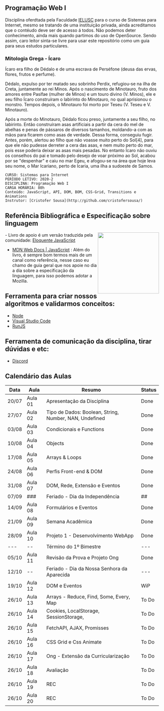 ## Programação Web I

Disciplina oferdtada pela Faculdade [IELUSC](https://faculdade.ielusc.br/cursos/graduacao/sistemas-para-internet/)
para o curso de Sistemas para Internet, mesmo se tratando de uma instituição privada, ainda acreditamos que 
o contéudo deve ser de acesso á todos. Não podemos deter conhecimento, ainda mais quando partimos do uso de OpenSource.
Sendo assim, caro leitor sinta-se livre para usar este repositório como um guia para seus estudos particulares.

### Mitologia Grega - Ícaro

Ícaro era filho de Dédalo e de uma escrava de Perséfone (deusa das ervas, flores, frutos e perfume).

Dédalo, expulso por ter matado seu sobrinho Perdix, refugiou-se na ilha de Creta, juntamente ao rei Minos. 
Após o nascimento de Minotauro, fruto dos amores entre Pasífae (mulher de Minos) e um touro divino (V. Minos), 
ele e seu filho Ícaro construíram o labirinto do Minotauro, no qual aprisionou o monstro. 
Tempos depois, o Minotauro foi morto por Teseu (V. Teseu e V. Minotauro).

Após a morte do Minotauro, Dédalo ficou preso, juntamente a seu filho, no labirinto.
Então construíram asas artificiais a partir da cera do mel de abelhas e penas de pássaros de diversos 
tamanhos, moldando-a com as mãos para ficarem como asas de verdade. Dessa forma, conseguiu fugir. 
Antes, porém, alertou ao filho que não voasse muito perto do Sol[4],
para que ele não pudesse derreter a cera das asas, e nem muito perto do mar, pois esse poderia deixar as asas mais pesadas. 
No entanto Ícaro não ouviu os conselhos do pai e tomado pelo desejo de voar próximo ao Sol, acabou por se "despenhar" e caiu no mar Egeu,
e afogou-se na área que hoje leva seu nome, o Mar Icariano, perto de Icaria, uma ilha a sudoeste de Samos.



```
CURSO: Sistemas para Internet
PERÍODO LETIVO: 2020-2 
DISCIPLINA: Programação Web I
CARGA HORÁRIA: 80h
Conteúdo: JavaScript, API, DOM, BOM, CSS-Grid, Transitions e Animations
Instrutor: [Cristofer Sousa](http://github.com/cristofersousa/)
```

## Referência Bibliográfica e Especificação sobre linguagem

<img src="https://braziljs.github.io/eloquente-javascript/assets/images/cover.png" width="200" align="right"> - Livro de apoio é um versão traduzida pela comunidade: [Eloquente JavaScript](https://braziljs.github.io/eloquente-javascript/)


- [MDN Web Docs | JavaScript](https://developer.mozilla.org/pt-BR/docs/Web/JavaScript/) :  Além do livro, é sempre bom termos mais de um canal como referência, nesse caso eu chamo de guia geral que nos apoie no dia a dia sobre a especificação da linguagem, para isso podemos adotar a Mozilla.


## Ferramenta para criar nossos algoritmos e validarmos conceitos: 
 - [Node](https://nodejs.org/en/)
 - [Visual Studio Code](https://code.visualstudio.com/)
 - [RunJS](https://runjs.dev/)

## Ferramenta de comunicação da disciplina, tirar dúvidas e etc:
 - [Discord](https://discord.gg/74KapY)

## Calendário das Aulas

|  Data    |  Aula      |  Resumo                                                | Status | 
|---       |---         | ---                                                    | ----   |
|  20/07   |  Aula 01   | Apresentação da Disciplina                             | Done   |
|  27/07   |  Aula 02   | Tipo de Dados: Boolean, String, Number, NAN, Undefined | Done   |
|  03/08   |  Aula 03   | Condicionais e Functions                               | Done   |
|  10/08   |  Aula 04   | Objects                                                | Done   |
|  17/08   |  Aula 05   | Arrays & Loops                                         | Done   |
|  24/08   |  Aula 06   | Perfis Front-end & DOM                                 | Done   |
|  31/08   |  Aula 07   | DOM, Rede, Extensão e Eventos                          | Done   |
|  07/09   |   ###      | Feriado - Dia da Independência                         | ##     |
|  14/09   |  Aula 08   | Formulários e Eventos                                  | Done   |
|  21/09   |  Aula 09   | Semana Acadêmica                                       | Done   |
|  28/09   |  Aula 10   | Projeto 1 - Desenvolvimento WebApp                     | Done   |
|  ---     |  --        | Término do 1º Bimestre                                 | ---    |
|  05/10   |  Aula 11   | Revisão da Prova e Projeto Ong                         | Done   |
|  12/10   |  --        | Feriado - Dia da Nossa Senhora da Aparecida            | ---    |
|  19/10   |  Aula 12   | DOM e Eventos                                          | WiP    |
|  26/10   |  Aula 13   | Arrays - Reduce, Find, Some, Every, Map                | To Do  |
|  26/10   |  Aula 14   | Cookies, LocalStorage, SessionStorage,                 | To Do  |
|  26/10   |  Aula 15   | FetchAPI, AJAX, Promisses                              | To Do  |
|  26/10   |  Aula 16   | CSS Grid e Css Animate                                 | To Do  |
|  26/10   |  Aula 17   | Ong - Extensão da Curricularização                     | To Do  |
|  26/10   |  Aula 18   | Avaliação                                              | To Do  |
|  26/10   |  Aula 19   | REC                                                    | To Do  |
|  26/10   |  Aula 20   | REC                                                    | To Do  |



